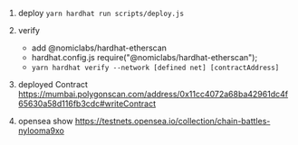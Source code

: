 1. deploy `yarn hardhat run scripts/deploy.js`
2. verify  
    * add @nomiclabs/hardhat-etherscan
    * hardhat.config.js 
    require("@nomiclabs/hardhat-etherscan");
    * `yarn hardhat verify --network [defined net] [contractAddress]`

3. deployed Contract  https://mumbai.polygonscan.com/address/0x11cc4072a68ba42961dc4f65630a58d116fb3cdc#writeContract

4. opensea show     https://testnets.opensea.io/collection/chain-battles-nylooma9xo
